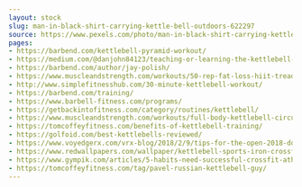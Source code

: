 ```yaml
---
layout: stock
slug: man-in-black-shirt-carrying-kettle-bell-outdoors-622297
source: https://www.pexels.com/photo/man-in-black-shirt-carrying-kettle-bell-outdoors-622297/
pages:
- https://barbend.com/kettlebell-pyramid-workout/
- https://medium.com/@danjohn84123/teaching-or-learning-the-kettlebell-snatch-624006eb9ade
- https://barbend.com/author/jay-polish/
- https://www.muscleandstrength.com/workouts/50-rep-fat-loss-hiit-treadmill-kettlebell-workout
- http://www.simplefitnesshub.com/30-minute-kettlebell-workout/
- https://barbend.com/training/
- https://www.barbell-fitness.com/programs/
- https://getbackintofitness.com/category/routines/kettlebell/
- https://www.muscleandstrength.com/workouts/full-body-kettlebell-circuit-workout
- https://tomcoffeyfitness.com/benefits-of-kettlebell-training/
- https://golfoid.com/best-kettlebells-reviewed/
- https://www.voyedgerx.com/vrx-blog/2018/2/9/tips-for-the-open-2018-dont-worry-about-redoing-wods
- https://www.redwallpapers.com/wallpaper/kettlebell-sports-iron-crossfit-free-stock-photos-images-hd-wallpaper
- https://www.gympik.com/articles/5-habits-need-successful-crossfit-athlete/
- https://tomcoffeyfitness.com/tag/pavel-russian-kettlebell-guy/
---
```

